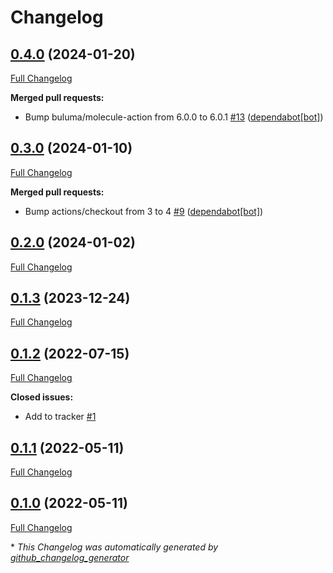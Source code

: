 # Changelog

## [0.4.0](https://github.com/buluma/ansible-role-dsvpn/tree/0.4.0) (2024-01-20)

[Full Changelog](https://github.com/buluma/ansible-role-dsvpn/compare/0.3.0...0.4.0)

**Merged pull requests:**

- Bump buluma/molecule-action from 6.0.0 to 6.0.1 [\#13](https://github.com/buluma/ansible-role-dsvpn/pull/13) ([dependabot[bot]](https://github.com/apps/dependabot))

## [0.3.0](https://github.com/buluma/ansible-role-dsvpn/tree/0.3.0) (2024-01-10)

[Full Changelog](https://github.com/buluma/ansible-role-dsvpn/compare/0.2.0...0.3.0)

**Merged pull requests:**

- Bump actions/checkout from 3 to 4 [\#9](https://github.com/buluma/ansible-role-dsvpn/pull/9) ([dependabot[bot]](https://github.com/apps/dependabot))

## [0.2.0](https://github.com/buluma/ansible-role-dsvpn/tree/0.2.0) (2024-01-02)

[Full Changelog](https://github.com/buluma/ansible-role-dsvpn/compare/0.1.3...0.2.0)

## [0.1.3](https://github.com/buluma/ansible-role-dsvpn/tree/0.1.3) (2023-12-24)

[Full Changelog](https://github.com/buluma/ansible-role-dsvpn/compare/0.1.2...0.1.3)

## [0.1.2](https://github.com/buluma/ansible-role-dsvpn/tree/0.1.2) (2022-07-15)

[Full Changelog](https://github.com/buluma/ansible-role-dsvpn/compare/0.1.1...0.1.2)

**Closed issues:**

- Add to tracker [\#1](https://github.com/buluma/ansible-role-dsvpn/issues/1)

## [0.1.1](https://github.com/buluma/ansible-role-dsvpn/tree/0.1.1) (2022-05-11)

[Full Changelog](https://github.com/buluma/ansible-role-dsvpn/compare/0.1.0...0.1.1)

## [0.1.0](https://github.com/buluma/ansible-role-dsvpn/tree/0.1.0) (2022-05-11)

[Full Changelog](https://github.com/buluma/ansible-role-dsvpn/compare/c6a78e8e4b3a03b5d1ee67b7c85ae7a2afaa7f3e...0.1.0)



\* *This Changelog was automatically generated by [github_changelog_generator](https://github.com/github-changelog-generator/github-changelog-generator)*
